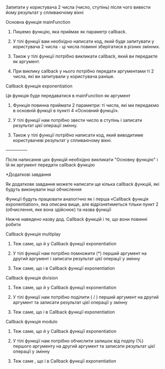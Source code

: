 Запитати у користувача 2 числа (число, ступінь) після чого вивести йому результат у спливаючому вікні

Основна функція mainFunction

1. Пишемо функцію, яка приймає як параметр callback.

2. У тілі функції вам необхідно написати код, який буде запитувати у користувача 2 числа - ці числа повинні зберігатися в різних змінних.

3. Також у тілі функції потрібно викликати callback, який ви передаєте як аргумент.

4. При виклику callback у нього потрібно передати аргументами ті 2 числа, які ви запитували у користувача раніше.

Callback функція exponentiation

Ця функція буде передаватися в mainFunction як аргумент

1. Функція повинна приймати 2 параметри: ті числа, які ми передаємо в основній функції в пункті 4 «Основний функції».

2. У тілі функції нам потрібно звести число в ступінь і записати результат цієї операції змінну.

3. Також у тілі функції потрібно написати код, який виводитиме користувачеві результат у спливаючому вікні.

—————

Після написання цих функцій необхідно викликати "Основну функцію" і їй як аргумент передати callback функцію


*Додаткові завдання

Як додаткове завдання можете написати ще кілька callback функцій, які будуть виконувати інші обчислення

Функції будуть працювати аналогічно як і перша «Callback функція exponentiation», яка описана вище, але відрізнятиметься тільки пункт 2 (обчислення, яке вона здійснює) та назва функції

Нижче наведено назву дод. Callback функцій і те, що вони повинні робити

Callback функція multiplay

1. Теж cаме, що й у Callback функції exponentiation

2. У тілі функції нам потрібно помножити (*) перший аргумент на другий аргумент і записати результат цієї операції у змінну

3. Теж cаме, що і в Callback функції exponentiation

Callback функція division

1. Теж cаме, що й у Callback функції exponentiation

2. У тілі функції нам потрібно поділити ( / ) перший аргумент на другий аргумент та записати результат цієї операції у змінну

3. Теж cаме, що і в Callback функції exponentiation

Callback функція modulo

1. Теж cаме, що й у Callback функції exponentiation

2. У тілі функції нам потрібно обчислити залишок від поділу (%) першого аргументу на другий аргумент та записати результат цієї операції у змінну

3. Теж cаме , що і в Callback функції exponentiation